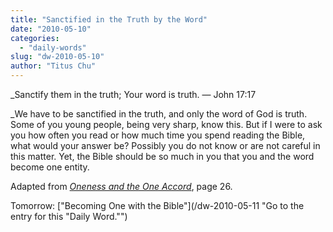 ```yaml
---
title: "Sanctified in the Truth by the Word"
date: "2010-05-10"
categories: 
  - "daily-words"
slug: "dw-2010-05-10"
author: "Titus Chu"
---
```


_Sanctify them in the truth; Your word is truth. — John 17:17

_We have to be sanctified in the truth, and only the word of God is truth. Some of you young people, being very sharp, know this. But if I were to ask you how often you read or how much time you spend reading the Bible, what would your answer be? Possibly you do not know or are not careful in this matter. Yet, the Bible should be so much in you that you and the word become one entity.

Adapted from [_Oneness and the One Accord_](/book-oneness/ "Go to the listing for this book."), page 26.

Tomorrow: ["Becoming One with the Bible"](/dw-2010-05-11 "Go to the entry for this "Daily Word."")
